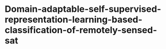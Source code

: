 # Domain-adaptable-self-supervised-representation-learning-based-classification-of-remotely-sensed-sat
